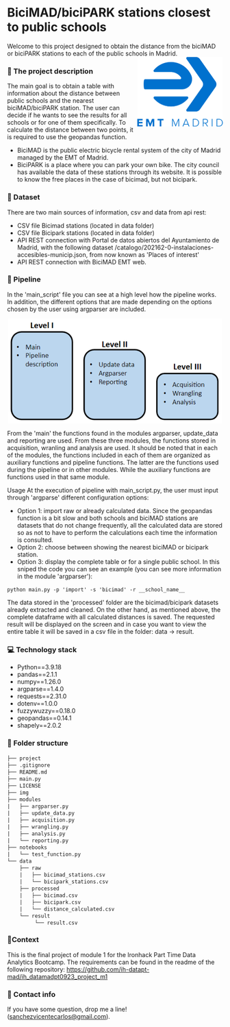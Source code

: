 # BiciMAD/biciPARK stations closest to public schools
 Welcome to this project designed to obtain the distance from the  biciMAD or biciPARK stations to each of the public schools in Madrid.
 <img src="./img/EMT_logo.png" alt="EMT Logo" width="200" align="right">

### 🎯 The project description
The main goal is to obtain a table with information about the distance between public schools and the nearest biciMAD/biciPARK station. The user can decide if he wants to see the results for all schools or for one of them specifically. To calculate the distance between two points, it is required to use the geopandas function.
- BiciMAD is the public electric bicycle rental system of the city of Madrid managed by the EMT of Madrid. 
- BiciPARK is a place where you can park your own bike.
The city council has available the data of these stations through its website. It is possible to know the free places in the case of bicimad, but not bicipark.


### 📑 Dataset
There are two main sources of information, csv and data from api rest:
- CSV file Bicimad stations (located in data folder)
- CSV file Bicipark stations (located in data folder)
- API REST connection with Portal de datos abiertos del Ayuntamiento de Madrid, with the following dataset /catalogo/202162-0-instalaciones-accesibles-municip.json, from now known as 'Places of interest'
- API REST connection with BiciMAD EMT web.


### 🚀 Pipeline
In the 'main_script' file you can see at a high level how the pipeline works. In addition, the different options that are made depending on the options chosen by the user using argparser are included.
<p align="center">
<img src="./img/modules_structure.PNG" alt="EMT Logo" width="500" align="center"> 
</p>
  
From the 'main' the functions found in the modules argparser, update_data and reporting are used. From these three modules, the functions stored in acquisition, wranling and analysis are used.
It should be noted that in each of the modules, the functions included in each of them are organized as auxiliary functions and pipeline functions. The latter are the functions used during the pipeline or in other modules. While the auxiliary functions are functions used in that same module.

Usage
At the execution of pipeline with main_script.py, the user must input through 'argparse' different configuration options:
- Option 1: import raw or already calculated data. Since the geopandas function is a bit slow and both schools and biciMAD stations are datasets that do not change frequently, all the calculated data are stored so as not to have to perform the calculations each time the information is consulted. 
- Option 2: choose between showing the nearest biciMAD or bicipark station.
- Option 3: display the complete table or for a single public school.
In this sniped the code you can see an example (you can see more information in the module 'argparser'):
```
python main.py -p 'import' -s 'bicimad' -r __school_name__
```
The data stored in the 'processed' folder are the bicimad/bicipark datasets already extracted and cleaned. On the other hand, as mentioned above, the complete dataframe with all calculated distances is saved.
The requested result will be displayed on the screen and in case you want to view the entire table it will be saved in a csv file in the folder: data -> result.

### 💻 Technology stack

- Python==3.9.18
- pandas==2.1.1
- numpy==1.26.0
- argparse==1.4.0
- requests==2.31.0
- dotenv==1.0.0
- fuzzywuzzy==0.18.0
- geopandas==0.14.1
- shapely==2.0.2


### 📁 Folder structure

    ├── project
    ├── .gitignore
    ├── README.md
    ├── main.py
    ├── LICENSE
    ├── img
    ├── modules
    |   ├── argparser.py
    |   ├── update_data.py
    |   ├── acquisition.py
    |   ├── wrangling.py
    |   ├── analysis.py
    |   └── reporting.py
    ├── notebooks
    |   └── test_function.py
    └── data
        ├── raw
        |   ├── bicimad_stations.csv
        |   └── bicipark_stations.csv
        ├── processed
        |   ├── bicimad.csv
        |   ├── bicipark.csv
        |   └── distance_calculated.csv
        └── result
             └── result.csv

### 👀Context
This is the final project of module 1 for the Ironhack Part Time Data Analytics Bootcamp. The requirements can be found in the readme of the following repository:
https://github.com/ih-datapt-mad/ih_datamadpt0923_project_m1

### 📨 Contact info
If you have some question, drop me a line! (sanchezvicentecarlos@gmail.com).
